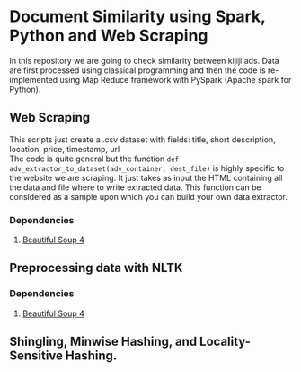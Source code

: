 # Document Similarity using Spark, Python and Web Scraping
In this repository we are going to check similarity between kijiji ads. 
Data are first processed using classical programming and then the code 
is re-implemented using Map Reduce framework with PySpark (Apache 
spark for Python).

## Web Scraping
This scripts just create a .csv dataset with fields: title, short description, location, price, timestamp, url <br>
The code is quite general but the function ```def adv_extractor_to_dataset(adv_container, dest_file)``` is highly specific to the website we are scraping. It just takes as input the HTML containing all the data and file where to write extracted data. This function can be considered as a sample upon which you can build your own data extractor.

### Dependencies
1. [Beautiful Soup 4](https://www.crummy.com/software/BeautifulSoup/bs4/doc/#installing-beautiful-soup)


## Preprocessing data with NLTK

### Dependencies
1. [Beautiful Soup 4](https://www.crummy.com/software/BeautifulSoup/bs4/doc/#installing-beautiful-soup)


## Shingling, Minwise Hashing, and Locality-Sensitive Hashing.



